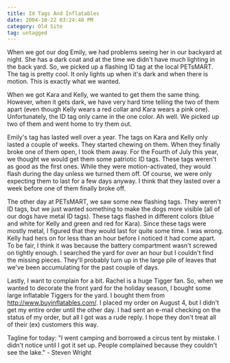 ```yaml
---
title: Id Tags And Inflatables
date: 2004-10-22 03:24:48 PM
category: Old Site
tag: untagged
---
```


When we got our dog Emily, we had problems seeing her in our backyard at night. She has a dark coat and at the time we didn't have much lighting in the back yard. So, we picked up a flashing ID tag at the local PETsMART. The tag is pretty cool. It only lights up when it's dark and when there is motion. This is exactly what we wanted.

When we got Kara and Kelly, we wanted to get them the same thing. However, when it gets dark, we have very hard time telling the two of them apart (even though Kelly wears a red collar and Kara wears a pink one). Unfortunately, the ID tag only came in the one color. Ah well. We picked up two of them and went home to try them out.

Emily's tag has lasted well over a year. The tags on Kara and Kelly only lasted a couple of weeks. They started chewing on them. When they finally broke one of them open, I took them away. For the Fourth of July this year, we thought we would get them some patriotic ID tags. These tags weren't as good as the first ones. While they were motion-activated, they would flash during the day unless we turned them off. Of course, we were only expecting them to last for a few days anyway. I think that they lasted over a week before one of them finally broke off.

The other day at PETsMART, we saw some new flashing tags. They weren't ID tags, but we just wanted something to make the dogs more visible (all of our dogs have metal ID tags). These tags flashed in different colors (blue and white for Kelly and green and red for Kara). Since these tags were mostly metal, I figured that they would last for quite some time. I was wrong. Kelly had hers on for less than an hour before I noticed it had come apart. To be fair, I think it was because the battery compartment wasn't screwed on tightly enough. I searched the yard for over an hour but I couldn't find the missing pieces. They'll probably turn up in the large pile of leaves that we've been accumulating for the past couple of days.

Lastly, I want to complain for a bit. Rachel is a huge Tigger fan. So, when we wanted to decorate the front yard for the holiday season, I bought some large inflatable Tiggers for the yard. I bought them from <http://www.buyinflatables.com/>. I placed my order on August 4, but I didn't get my entire order until the other day. I had sent an e-mail checking on the status of my order, but all I got was a rude reply. I hope they don't treat all of their (ex) customers this way.

Tagline for today: "I went camping and borrowed a circus tent by mistake. I didn't notice until I got it set up. People complained because they couldn't see the lake." - Steven Wright
